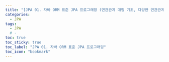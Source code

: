```yaml
---
title: "[JPA 01. 자바 ORM 표준 JPA 프로그래밍 (연관관계 매핑 기초, 다양한 연관관계 매핑)]"
categories:
  - JPA
tags:
  - JPA
  # -
toc: true
toc_sticky: true
toc_label: "JPA 01. 자바 ORM 표준 JPA 프로그래밍"
toc_icon: "bookmark"
---
```


<br>

##
